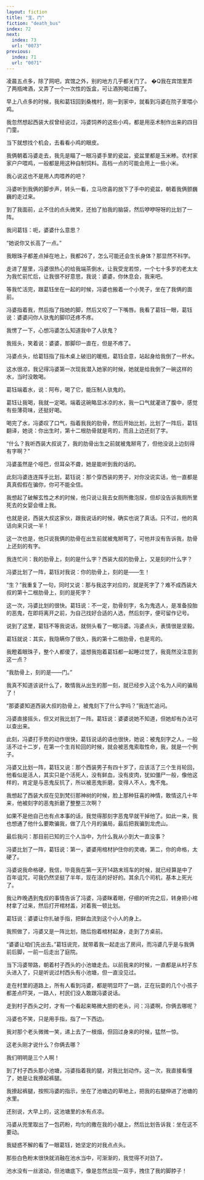```yaml
---
layout: fiction
title: "生、门"
fiction: "death_bus"
index: 72
next:
  index: 73
  url: "0073"
previous:
  index: 71
  url: "0071"
---
```

凌晨五点多，除了网吧，宾馆之外，别的地方几乎都关门了。 �Q我在宾馆里弄了两瓶啤酒，又弄了一个一次性的饭盒，可让酒狗喝过瘾了。

早上八点多的时候，我和葛钰回到桑槐村，刚一到家中，就看到冯婆在院子里喂小鸡。

我忽然想起西装大叔曾经说过，冯婆饲养的这些小鸡，都是用巫术制作出来的四目门童。

当下就想找个机会，去看看小鸡的眼皮。

我俩朝着冯婆走去，我先是瞄了一眼冯婆手里的瓷盆，瓷盆里都是玉米糁。农村家家户户喂鸡，一般都是用这种自制饲料。高档一点的可能会用上一些小米。

我心说这也不是用人肉喂养的吧？

冯婆听到我俩的脚步声，转头一看，立马欣喜的放下了手中的瓷盆，朝着我俩颤巍巍的走过来。

到了我面前，止不住的点头微笑，还拍了拍我的脑袋，然后咿咿呀呀的比划了一阵。

我问葛钰：呃，婆婆什么意思？

“她说你又长高了一点。”

我眼珠子都差点掉在地上，我都26了，怎么可能还会生长身体？那显然不科学。

走进了屋里，冯婆很热心的给我端茶倒水，让我受宠若惊，一个七十多岁的老太太为我忙前忙后，让我很不好意思，我说：婆婆，你休息会，我来吧。

等我忙活完，跟葛钰坐在一起的时候，冯婆也搬着一个小凳子，坐在了我俩的面前。

冯婆指着我，然后指了指她的脚，然后又咬了一下嘴唇。我看了葛钰一眼，葛钰说：婆婆问你人驮鬼的脚印还疼不疼。

我愣了一下，心想冯婆怎么知道我中了人驮鬼？

我摇头，笑着说：婆婆，那脚印一直在，但是不疼了。

冯婆点头，给葛钰指了指木桌上破旧的暖瓶，葛钰会意，站起身给我倒了一杯水。

这水很凉，我记得冯婆第一次现我潜入她家的时候，她就是给我倒了一碗这样的水，当时没敢喝。

葛钰端着水，说：阿布，喝了它，能压制人驮鬼的。

葛钰让我喝，我就一定喝。端着这碗略显冰凉的水，我一口气就灌进了腹中，感觉有些薄荷味，还挺好喝。

喝完了水，冯婆叹了口气，指着我我的肋骨，然后开始比划，比划了一阵后，葛钰翻译，她说：你出生时，第十二根肋骨就是弯的，而且上边还刻了字。

“什么？我听西装大叔说了，我的肋骨出生之前就被鬼掰弯了，但他没说上边刻得有字啊？”

冯婆虽然是个哑巴，但耳朵不聋，她是能听到我的话的。

此刻冯婆连连挥手比划，葛钰说：那个穿西装的男子，对你没说实话，他一直都是真真假假在骗你，你可不能全信。

我想起了破解玄性之术的时候，他只说让我去女厕所撒泡尿，但却没告诉我厕所里死去的女婴会缠上我。

也就是说，西装大叔这家伙，跟我说话的时候，确实也说了真话。只不过，他的真话向来只说一半！

这一次也是，他只说我俩的肋骨在出生前就被鬼掰弯了，可他并没有告诉我，肋骨上还刻的有字。

我连忙问：我的肋骨上，刻的是什么字？西装大叔的肋骨上，又是刻的什么字？

冯婆比划了一阵，葛钰对我说：你的肋骨上，刻的是――生！

“生？”我重复了一句，同时又说：那与我这字对应的，就是死字了？难不成西装大叔的第十二根肋骨上，刻的是死字？

这一次，冯婆比划的很快。葛钰说：不一定，肋骨刻字，名为鬼选人，是准备投胎的恶鬼，在即将离开之前，为自己找好合适的人选，然后刻字，便可留作记号。

说到了这里，葛钰不等我说话，就侧头看了一眼冯婆。冯婆点头，表情很是坚毅。

葛钰就说：其实，我隐瞒你了很久，我的第十二根肋骨，也是弯的。

我瞪着眼珠子，整个人都傻了，遥想我抱着葛钰都一起睡过觉了，我竟然没注意到这一点？

“我肋骨上，刻的是――门。”

我真不知道该说什么了，敢情我从出生的那一刻，就已经步入这个名为人间的骗局了！

“那婆婆知道西装大叔的肋骨上，被鬼刻下了什么字吗？”我连忙追问。

冯婆直接摇头，但又对我比划了一阵。葛钰说：婆婆说她不知道，但她却有办法可以查出来。

此刻，冯婆打手势的动作很快，葛钰说话的语也很快，她说：被鬼刻字之人，一般活不过十二岁，在第一个生肖轮回的时候，就会被恶鬼索取性命，我，就是一个例子。

冯婆又比划一阵，葛钰又说：那个西装男子有四十岁了，应该活了三个生肖轮回，他看似是活人，其实只是个活死人，没有鲜血，没有皮肉，犹如僵尸一般，像他这样的，肯定是与恶鬼反抗了，所以被恶鬼折磨，变得人不人，鬼不鬼。

我想起了西装大叔在见到梵衍那神树的时候，脸上那种狂喜的神情，敢情这几十年来，他被刻字的恶鬼折磨了整整三次啊？

如果不是他自己也有点本事的话，我觉得那刻字恶鬼早就干掉他了。如此一来，我也想通了他什么要欺骗我，做了几个月的骗局，最后把我骗到龙虎山。

最后我问：那目前已知的三个人当中，为什么我从小到大一直没事？

冯婆比划了一阵，葛钰说：第一，婆婆用棺材护住你的灵魂，第二，你的命格，太硬了。

冯婆说我命格硬，我信，毕竟我在第一天开14路末班车的时候，就已经算是中了百年诅咒，可我仍然坚挺了半年，现在活的好好的。其余几个司机，基本上死光了。

我让昨晚遇到鬼叔的事情告诉了冯婆，冯婆眯着眼，仔细的听完之后，转身把小棺材拿了过来，然后打开棺材盖，对着我一顿比划。

葛钰说：婆婆让你扎破手指，把鲜血流到这个小人的身上。

我照做了，冯婆又是一阵比划，随后抱着棺材起身，走到了方桌前。

“婆婆让咱们先出去。”葛钰说完，就带着我一起走出了房间，而冯婆几乎是与我俩前后脚，一前一后走出了庭院。

当下冯婆带路，朝着村子西头的小池塘走去。以前我来的时候，一直都是从村子东头进入了，只是听说过村西头有小池塘，但一直没见过。

走在村里的道路上，所有人看到冯婆，都是明显吓了一跳，正在玩耍的几个小孩子都差点吓哭，一路人，村民们没人敢跟冯婆说话。

走到村子西头之时，才有一个看起来略微大胆的老头，问：冯婆啊，你俩去哪呢？

冯婆也不笑，只是用手指，指了一下西边。

我对那个老头微微一笑，递上去了一根烟，但回过身来的时候，猛然一惊。

这老头刚才说什么？你俩去哪？

我们明明是三个人啊！

到了村子西头那小池塘，冯婆指着我的腿，对我比划动作。这一次，我直接看懂了，她是让我撩起裤腿。

我撩起裤腿，按照冯婆的指示，坐在了池塘边的草地上，把我的右腿伸进了池塘的水里。

还别说，大早上的，这池塘里的水有点凉。

冯婆从兜里取出了一包药粉，均匀的撒在我的小腿上，然后比划告诉我：坐在这不要动。

我疑惑不解的看了一眼葛钰，她坚定的对我点点头。

那些白色粉末很快就消融在池水当中，可渐渐的，我觉得不对劲了。

池水没有一丝波动，但池塘底下，像是忽然出现一双手，拽住了我的脚脖子！